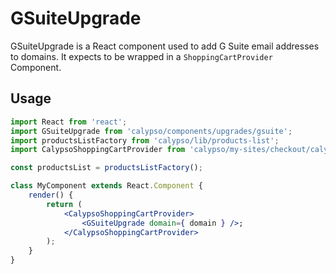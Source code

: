 # GSuiteUpgrade

GSuiteUpgrade is a React component used to add G Suite email addresses to domains. It expects to be wrapped in a `ShoppingCartProvider` Component.

## Usage

```jsx
import React from 'react';
import GSuiteUpgrade from 'calypso/components/upgrades/gsuite';
import productsListFactory from 'calypso/lib/products-list';
import CalypsoShoppingCartProvider from 'calypso/my-sites/checkout/calypso-shopping-cart-provider';

const productsList = productsListFactory();

class MyComponent extends React.Component {
	render() {
		return (
			<CalypsoShoppingCartProvider>
				<GSuiteUpgrade domain={ domain } />;
			</CalypsoShoppingCartProvider>
		);
	}
}
```
